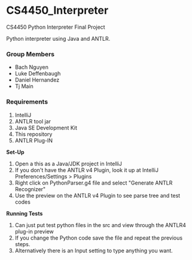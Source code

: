# CS4450_Interpreter
CS4450 Python Interpreter Final Project

Python interpreter using Java and ANTLR.

### Group Members
- Bach Nguyen
- Luke Deffenbaugh
- Daniel Hernandez
- Tj Main

### Requirements

1. IntelliJ
2. ANTLR tool jar
3. Java SE Development Kit
4. This repository
5. ANTLR Plug-IN

**Set-Up**
1. Open a this as a Java/JDK project in IntelliJ
2. If you don't have the ANTLR v4 Plugin, look it up at IntelliJ Preferences/Settings > Plugins 
4. Right click on PythonParser.g4 file and select "Generate ANTLR Recognizer"
5. Use the preview on the ANTLR v4 Plugin to see parse tree and test codes

**Running Tests**
1. Can just put test python files in the src and view through the ANTLR4 plug-in preview
2. If you change the Python code save the file and repeat the previous steps.
3. Alternatively there is an Input setting to type anything you want.
